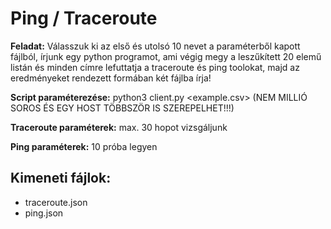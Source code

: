 # Ping / Traceroute

**Feladat:** Válasszuk ki az első és utolsó 10 nevet a paraméterből kapott fájlból, írjunk egy python programot, ami végig megy a leszűkített 20 elemű listán és minden címre lefuttatja a traceroute és ping toolokat, majd az eredményeket rendezett formában két fájlba írja!

**Script paraméterezése:** python3 client.py <example.csv> (NEM MILLIÓ SOROS ÉS EGY HOST TÖBBSZÖR IS SZEREPELHET!!!)

**Traceroute paraméterek:** max. 30 hopot vizsgáljunk

**Ping paraméterek:** 10 próba legyen

## Kimeneti fájlok:
- traceroute.json
- ping.json
